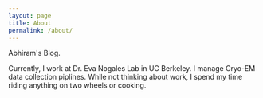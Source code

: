```yaml
---
layout: page
title: About
permalink: /about/
---
```



Abhiram's Blog.

Currently, I work at Dr. Eva Nogales Lab in UC Berkeley. 
I manage Cryo-EM data collection piplines. While not thinking 
about work, I spend my time riding anything on two wheels
or cooking.





